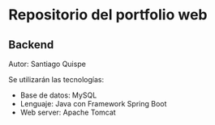 # Repositorio del portfolio web
## Backend

Autor: Santiago Quispe

Se utilizarán las tecnologías:
* Base de datos: MySQL
* Lenguaje: Java con Framework Spring Boot
* Web server: Apache Tomcat
